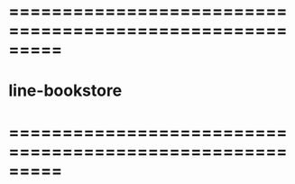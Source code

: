 # =========================================================
# line-bookstore
# =========================================================


